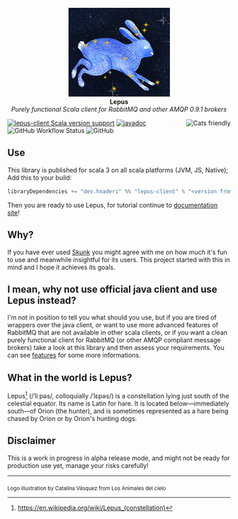 <p align="center">
  <img src="/docs/lepus-constellation.jpg" height="200px" alt="Lepus icon" />
  <br/>
  <strong>Lepus</strong><br/>
  <i>Purely functional Scala client for RabbitMQ and other AMQP 0.9.1 brokers</i>
</p>

<a href="https://typelevel.org/cats/"><img src="https://typelevel.org/cats/img/cats-badge.svg" height="40px" align="right" alt="Cats friendly" /></a>
[![lepus-client Scala version support](https://index.scala-lang.org/hnaderi/lepus/lepus-client/latest.svg?style=flat-square)](https://index.scala-lang.org/hnaderi/lepus/lepus-client)
 [![javadoc](https://javadoc.io/badge2/dev.hnaderi/lepus-docs_3/javadoc.svg?style=flat-square)](https://javadoc.io/doc/dev.hnaderi/lepus-docs_3) 
<img alt="GitHub Workflow Status" src="https://img.shields.io/github/actions/workflow/status/hnaderi/lepus/ci.yml?style=flat-square">
<img alt="GitHub" src="https://img.shields.io/github/license/hnaderi/lepus?style=flat-square">  

## Use
This library is published for scala 3 on all scala platforms (JVM, JS, Native); 
Add this to your build:

```scala
libraryDependencies += "dev.hnaderi" %% "lepus-client" % "<version from releases>"
```

Then you are ready to use Lepus, for tutorial continue to [documentation site](https://lepus.hnaderi.dev)!  

## Why?
If you have ever used [Skunk](https://github.com/tpolecat/skunk) you might agree with me on how much it's fun to use and meanwhile insightful for its users. This project started with this in mind and I hope it achieves its goals.

## I mean, why not use official java client and use Lepus instead?
I'm not in position to tell you what should you use, but if you are tired of wrappers over the java client,
or want to use more advanced features of RabbitMQ that are not available in other scala clients, or if you want a clean purely functional client for RabbitMQ (or other AMQP compliant message brokers) take a look at this library and then assess your requirements. You can see [features](https://lepus.hnaderi.dev/features.html) for some more informations.

## What in the world is Lepus?
Lepus[^1] (/ˈliːpəs/, colloquially /ˈlɛpəs/) is a constellation lying just south of the celestial equator. Its name is Latin for hare. It is located below—immediately south—of Orion (the hunter), and is sometimes represented as a hare being chased by Orion or by Orion's hunting dogs. 

## Disclaimer
This is a work in progress in alpha release mode, and might not be ready for production use yet, manage your risks carefully!

[^1]: https://en.wikipedia.org/wiki/Lepus_(constellation)

-----

<sub>Logo illustration by Catalina Vásquez
from Los Animales del cielo
</sub>
